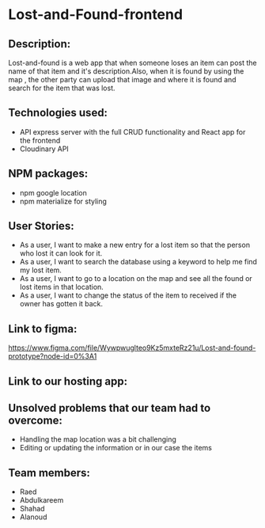 # Lost-and-Found-frontend



## Description:
 Lost-and-found is a web app that when someone  loses an item can post the name of that item and it's description.Also, when it is found by using the map , the other party can upload that image and where it is found  and search for the item that was lost.

## Technologies used:
- API express server with the full CRUD functionality and React app for the frontend
- Cloudinary API

## NPM packages:
- npm google location
- npm materialize for styling

## User Stories:
- As a user, I want to make a new entry for a lost item so that the person who lost it can look for it.
- As a user, I want to search the database using a keyword to help me find my lost item.
- As a user, I want to go to a location on the map and see all the found or lost items in that location.
- As a user, I want to change the status of the item to received if the owner has gotten it back.

## Link to figma:
https://www.figma.com/file/Wywpwuglteo9Kz5mxteRz21u/Lost-and-found-prototype?node-id=0%3A1


## Link to our hosting app:



## Unsolved problems that our team had to overcome:
 - Handling the map location was a bit challenging
 - Editing or updating the information or in our case the items 
 
 ## Team members:
- Raed 
- Abdulkareem
- Shahad
- Alanoud
 
